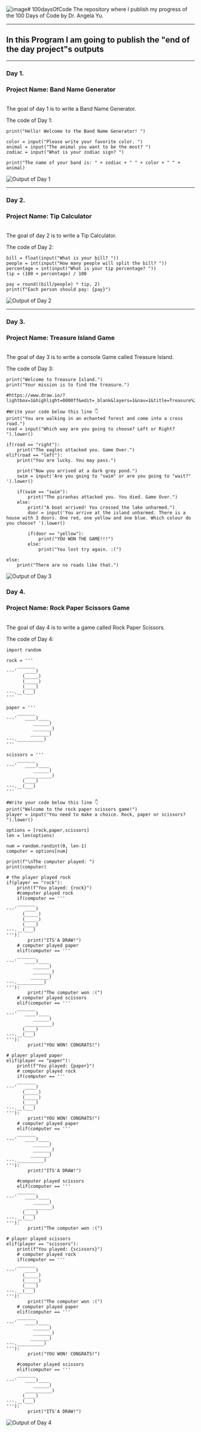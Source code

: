 ![image](https://github.com/zeynepkarakayali/100daysOfCode/assets/94761453/fefff2cd-ffb2-4182-9734-57b20cc417ea)# 100daysOfCode
The repository where I publish my progress of the 100 Days of Code by Dr. Angela Yu.

--------
## In this Program I am going to publish the "end of the day project"s outputs

--------
### Day 1. 
### Project Name: Band Name Generator
<br>
The goal of day 1 is to write a Band Name Generator.

The code of Day 1:
~~~
print("Hello! Welcome to the Band Name Generator! ")

color = input("Please write your favorite color. ")
animal = input("The animal you want to be the most? ")
zodiac = input("What is your zodiac sign? ")

print("The name of your band is: " + zodiac + " " + color + " " + animal)
~~~

![Output of Day 1](https://github.com/zeynepkarakayali/100daysOfCode/blob/main/outputs/day1.png)

--------
### Day 2. 
### Project Name: Tip Calculator
<br>
The goal of day 2 is to write a Tip Calculator.

The code of Day 2:
~~~
bill = float(input("What is your bill? "))
people = int(input("How many people will split the bill? "))
percentage = int(input("What is your tip percentage? "))
tip = (100 + percentage) / 100

pay = round((bill/people) * tip, 2)
print(f"Each person should pay: {pay}")
~~~
![Output of Day 2](https://github.com/zeynepkarakayali/100daysOfCode/blob/main/outputs/day2.png)

--------
### Day 3. 
### Project Name: Treasure Island Game
<br>
The goal of day 3 is to write a console Game called Treasure Island.

The code of Day 3:
~~~
print("Welcome to Treasure Island.")
print("Your mission is to find the treasure.") 

#https://www.draw.io/?lightbox=1&highlight=0000ff&edit=_blank&layers=1&nav=1&title=Treasure%20Island%20Conditional.drawio#Uhttps%3A%2F%2Fdrive.google.com%2Fuc%3Fid%3D1oDe4ehjWZipYRsVfeAx2HyB7LCQ8_Fvi%26export%3Ddownload

#Write your code below this line 👇
print("You are walking in an echanted forest and come into a cross road.")
road = input("Which way are you going to choose? Left or Right? ").lower()

if(road == "right"):
    print("The eagles attacked you. Game Over.")
elif(road == "left"):
    print("You are lucky. You may pass.")

    print("Now you arrived at a dark grey pond.")
    swim = input('Are you going to "swim" or are you going to "wait?" ').lower()

    if(swim == "swim"):
        print("The piranhas attacked you. You died. Game Over.")
    else:
        print("A boat arrived! You crossed the lake unharmed.")
        door = input('You arrive at the island unharmed. There is a house with 3 doors. One red, one yellow and one blue. Which colour do you choose? ').lower()

        if(door == "yellow"):
            print("YOU WON THE GAME!!!")
        else:
            print("You lost try again. :(")

else:
    print("There are no roads like that.")
~~~
![Output of Day 3](https://github.com/zeynepkarakayali/100daysOfCode/blob/main/outputs/day3.png)

### Day 4. 
### Project Name: Rock Paper Scissors Game
<br>
The goal of day 4 is to write a game called Rock Paper Scissors.

The code of Day 4:
~~~
import random

rock = '''
    _______
---'   ____)
      (_____)
      (_____)
      (____)
---.__(___)
'''

paper = '''
    _______
---'   ____)____
          ______)
          _______)
         _______)
---.__________)
'''

scissors = '''
    _______
---'   ____)____
          ______)
       __________)
      (____)
---.__(___)
'''

#Write your code below this line 👇
print("Welcome to the rock paper scissors game!")
player = input("You need to make a choice. Rock, paper or scissors? ").lower()

options = [rock,paper,scissors]
len = len(options)

num = random.randint(0, len-1)
computer = options[num]

print(f"\nThe computer played: ")
print(computer)

# the player played rock
if(player == "rock"):
    print(f"You played: {rock}")
    #computer played rock
    if(computer == '''
    _______
---'   ____)
      (_____)
      (_____)
      (____)
---.__(___)
'''):
        print("ITS'A DRAW!")
    # computer played paper
    elif(computer == '''
    _______
---'   ____)____
          ______)
          _______)
         _______)
---.__________)
'''):
        print("The computer won :(")
    # computer played scissors
    elif(computer == '''
    _______
---'   ____)____
          ______)
       __________)
      (____)
---.__(___)
'''):
        print("YOU WON! CONGRATS!")

# player played paper
elif(player == "paper"):
    print(f"You played: {paper}")
    # computer played rock
    if(computer == '''
    _______
---'   ____)
      (_____)
      (_____)
      (____)
---.__(___)
'''):
        print("YOU WON! CONGRATS!")
    # computer played paper
    elif(computer == '''
    _______
---'   ____)____
          ______)
          _______)
         _______)
---.__________)
'''):
        print("ITS'A DRAW!")

    #computer played scissors
    elif(computer == '''
    _______
---'   ____)____
          ______)
       __________)
      (____)
---.__(___)
'''):
        print("The computer won :(")

# player played scissors
elif(player == "scissors"):
    print(f"You played: {scissors}")
    # computer played rock
    if(computer == '''
    _______
---'   ____)
      (_____)
      (_____)
      (____)
---.__(___)
'''):
        print("The computer won :(")
    # computer played paper
    elif(computer == '''
    _______
---'   ____)____
          ______)
          _______)
         _______)
---.__________)
'''):
        print("YOU WON! CONGRATS!")

    #computer played scissors
    elif(computer == '''
    _______
---'   ____)____
          ______)
       __________)
      (____)
---.__(___)
'''):
        print("ITS'A DRAW!")
~~~
![Output of Day 4]()
